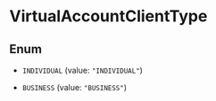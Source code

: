 

# VirtualAccountClientType

## Enum


* `INDIVIDUAL` (value: `"INDIVIDUAL"`)

* `BUSINESS` (value: `"BUSINESS"`)



